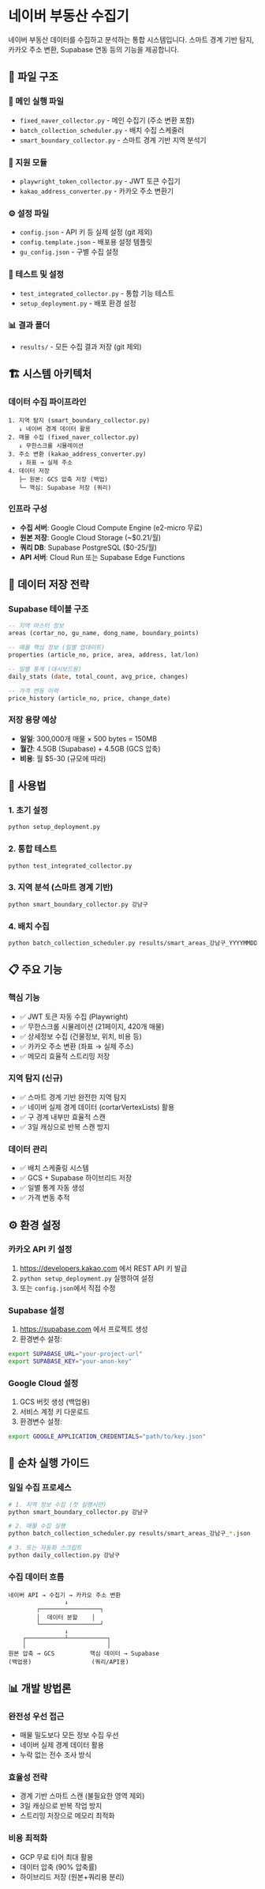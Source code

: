 # 네이버 부동산 수집기

네이버 부동산 데이터를 수집하고 분석하는 통합 시스템입니다. 스마트 경계 기반 탐지, 카카오 주소 변환, Supabase 연동 등의 기능을 제공합니다.

## 📁 파일 구조

### 🚀 메인 실행 파일
- `fixed_naver_collector.py` - 메인 수집기 (주소 변환 포함)
- `batch_collection_scheduler.py` - 배치 수집 스케줄러
- `smart_boundary_collector.py` - 스마트 경계 기반 지역 분석기

### 🔧 지원 모듈
- `playwright_token_collector.py` - JWT 토큰 수집기
- `kakao_address_converter.py` - 카카오 주소 변환기

### ⚙️ 설정 파일
- `config.json` - API 키 등 실제 설정 (git 제외)
- `config.template.json` - 배포용 설정 템플릿
- `gu_config.json` - 구별 수집 설정

### 🧪 테스트 및 설정
- `test_integrated_collector.py` - 통합 기능 테스트
- `setup_deployment.py` - 배포 환경 설정

### 📊 결과 폴더
- `results/` - 모든 수집 결과 저장 (git 제외)

## 🏗️ 시스템 아키텍처

### 데이터 수집 파이프라인
```
1. 지역 탐지 (smart_boundary_collector.py)
   ↓ 네이버 경계 데이터 활용
2. 매물 수집 (fixed_naver_collector.py)
   ↓ 무한스크롤 시뮬레이션
3. 주소 변환 (kakao_address_converter.py)
   ↓ 좌표 → 실제 주소
4. 데이터 저장
   ├─ 원본: GCS 압축 저장 (백업)
   └─ 핵심: Supabase 저장 (쿼리)
```

### 인프라 구성
- **수집 서버**: Google Cloud Compute Engine (e2-micro 무료)
- **원본 저장**: Google Cloud Storage (~$0.21/월)
- **쿼리 DB**: Supabase PostgreSQL ($0-25/월)
- **API 서버**: Cloud Run 또는 Supabase Edge Functions

## 💾 데이터 저장 전략

### Supabase 테이블 구조
```sql
-- 지역 마스터 정보
areas (cortar_no, gu_name, dong_name, boundary_points)

-- 매물 핵심 정보 (일별 업데이트)
properties (article_no, price, area, address, lat/lon)

-- 일별 통계 (대시보드용)
daily_stats (date, total_count, avg_price, changes)

-- 가격 변동 이력
price_history (article_no, price, change_date)
```

### 저장 용량 예상
- **일일**: 300,000개 매물 × 500 bytes = 150MB
- **월간**: 4.5GB (Supabase) + 4.5GB (GCS 압축)
- **비용**: 월 $5-30 (규모에 따라)

## 🚀 사용법

### 1. 초기 설정
```bash
python setup_deployment.py
```

### 2. 통합 테스트
```bash
python test_integrated_collector.py
```

### 3. 지역 분석 (스마트 경계 기반)
```bash
python smart_boundary_collector.py 강남구
```

### 4. 배치 수집
```bash
python batch_collection_scheduler.py results/smart_areas_강남구_YYYYMMDD_HHMMSS.json
```

## 📋 주요 기능

### 핵심 기능
- ✅ JWT 토큰 자동 수집 (Playwright)
- ✅ 무한스크롤 시뮬레이션 (21페이지, 420개 매물)
- ✅ 상세정보 수집 (건물정보, 위치, 비용 등)
- ✅ 카카오 주소 변환 (좌표 → 실제 주소)
- ✅ 메모리 효율적 스트리밍 저장

### 지역 탐지 (신규)
- ✅ 스마트 경계 기반 완전한 지역 탐지
- ✅ 네이버 실제 경계 데이터 (cortarVertexLists) 활용
- ✅ 구 경계 내부만 효율적 스캔
- ✅ 3일 캐싱으로 반복 스캔 방지

### 데이터 관리
- ✅ 배치 스케줄링 시스템
- ✅ GCS + Supabase 하이브리드 저장
- ✅ 일별 통계 자동 생성
- ✅ 가격 변동 추적

## ⚙️ 환경 설정

### 카카오 API 키 설정
1. https://developers.kakao.com 에서 REST API 키 발급
2. `python setup_deployment.py` 실행하여 설정
3. 또는 `config.json`에서 직접 수정

### Supabase 설정
1. https://supabase.com 에서 프로젝트 생성
2. 환경변수 설정:
```bash
export SUPABASE_URL="your-project-url"
export SUPABASE_KEY="your-anon-key"
```

### Google Cloud 설정
1. GCS 버킷 생성 (백업용)
2. 서비스 계정 키 다운로드
3. 환경변수 설정:
```bash
export GOOGLE_APPLICATION_CREDENTIALS="path/to/key.json"
```

## 🚀 순차 실행 가이드

### 일일 수집 프로세스
```bash
# 1. 지역 정보 수집 (첫 실행시만)
python smart_boundary_collector.py 강남구

# 2. 매물 수집 실행
python batch_collection_scheduler.py results/smart_areas_강남구_*.json

# 3. 또는 자동화 스크립트
python daily_collection.py 강남구
```

### 수집 데이터 흐름
```
네이버 API → 수집기 → 카카오 주소 변환
                ↓
        ┌─────────────────┐
        │  데이터 분할    │
        └─────────────────┘
                ↓
    ┌───────────┴───────────┐
    │                       │
원본 압축 → GCS          핵심 데이터 → Supabase
(백업용)                 (쿼리/API용)
```

## 📊 개발 방법론

### 완전성 우선 접근
- 매물 밀도보다 모든 정보 수집 우선
- 네이버 실제 경계 데이터 활용
- 누락 없는 전수 조사 방식

### 효율성 전략
- 경계 기반 스마트 스캔 (불필요한 영역 제외)
- 3일 캐싱으로 반복 작업 방지
- 스트리밍 저장으로 메모리 최적화

### 비용 최적화
- GCP 무료 티어 최대 활용
- 데이터 압축 (90% 압축률)
- 하이브리드 저장 (원본+쿼리용 분리)